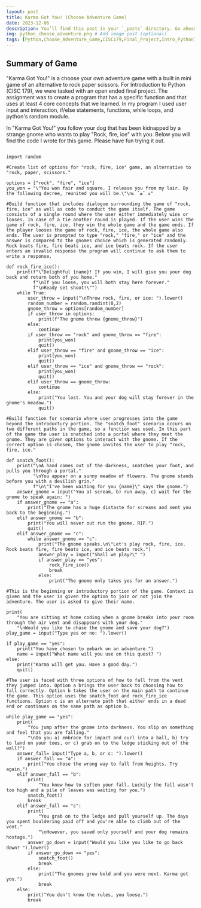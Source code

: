 ```yaml
---
layout: post
title: Karma Got You! (Choose Adventure Game)
date: 2023-12-06
description: You’ll find this post in your `_posts` directory. Go ahead and edit it and re-build the site to see your changes. # Add post description (optional)
img: python_choose_adventure.png # Add image post (optional)
tags: [Python,Choose_Adventure_Game,CISC179,Final_Project,Intro_Python] # add tag
---
```

## Summary of Game
"Karma Got You!" is a choose your own adventure game with a built in mini game of an alternative to rock paper scissors. For Introduction to Python (CISC 179), we were tasked with an open ended final project. The assignment was to create a program that has a specific function and that uses at least 4 core concepts that we learned. In my program I used user input and interaction, if/else statements, functions, while loops, and python's random module. 

In "Karma Got You!" you follow your dog that has been kidnapped by a strange gnome who wants to play "Rock, fire, ice" with you. Below you will find the code I wrote for this game. Please have fun trying it out.

<pre><code class="language-python">
import random

#Create list of options for "rock, fire, ice" game, an alternative to "rock, paper, scissors."

options = ["rock", "fire", "ice"]
you_won = "\"You won fair and square. I release you from my lair. By the following decree, reunited you will be.\"\n૮ ˆﻌˆ ა"

#Build function that includes dialogue surrounding the game of "rock, fire, ice" as well as code to conduct the game itself. The game consists of a single round where the user either immediately wins or looses. In case of a tie another round is played. If the user wins the game of rock, fire, ice, they win the whole game and the game ends. If the player looses the game of rock, fire, ice, the whole game also ends. The user is prompted to type "rock," "fire," or "ice" and the answer is compared to the gnomes choice which is generated randomly. Rock beats fire, fire beats ice, and ice beats rock. If the user enters an invalid response the program will continue to ask them to write a response. 

def rock_fire_ice():
    print(f"\"Delightful {name}! If you win, I will give you your dog back and return both of you home."
          f"\nIf you loose, you will both stay here forever."
          f"\nReady set shoot!\"")
    while True:
        user_throw = input("\nThrow rock, fire, or ice: ").lower()
        random_number = random.randint(0,2)
        gnome_throw = options[random_number]
        if user_throw in options:
            print(f"The gnome threw {gnome_throw}")
        else:
            continue
        if user_throw == "rock" and gnome_throw == "fire":
            print(you_won)
            quit()
        elif user_throw == "fire" and gnome_throw == "ice":
            print(you_won)
            quit()
        elif user_throw == "ice" and gnome_throw == "rock":
            print(you_won)
            quit()
        elif user_throw == gnome_throw:
            continue
        else:
            print("You lost. You and your dog will stay forever in the gnome's meadow.")
            quit()

#Build function for scenario where user progresses into the game beyond the introductury portion. The "snatch_foot" scenario occurs on two different paths in the game, so a function was used. In this part of the game the user is snatched into a portal where they meet the gnome. They are given options to interact with the gnome. If the correct option is chosen, the gnome invites the user to play "rock, fire, ice."

def snatch_foot():
    print("\nA hand comes out of the darkness, snatches your foot, and pulls you through a portal."
          "\nYou appear on a sunny meadow of flowers. The gnome stands before you with a devilish grin."
          f"\n\"I've been waiting for you {name}\" says the gnome.")
    answer_gnome = input("You a) scream, b) run away, c) wait for the gnome to speak again: ")
    if answer_gnome == "a":
        print("The gnome has a huge distaste for screams and sent you back to the beginning.")
    elif answer_gnome == "b":
        print("You will never out run the gnome. RIP.")
        quit()
    elif answer_gnome == "c":
        while answer_gnome == "c":
            print("The gnome speaks.\n\"Let's play rock, fire, ice. Rock beats fire, fire beats ice, and ice beats rock.")
            answer_play = input("Shall we play?\" ")
            if answer_play == "yes":
                rock_fire_ice()
                break
            else:
                print("The gnome only takes yes for an answer.")

#This is the beginning or introductory portion of the game. Context is given and the user is given the option to join or not join the adventure. The user is asked to give their name. 
 
print(
    "You are sitting at home coding when a gnome breaks into your room through the air vent and disappears with your dog."
    "\nWould you like to chase the gnome and save your dog?")
play_game = input("Type yes or no: ").lower()

if play_game == "yes":
    print("You have chosen to embark on an adventure.")
    name = input("What name will you use on this quest? ")
else:
    print("Karma will get you. Have a good day.")
    quit()

#The user is faced with three options of how to fall from the vent they jumped into. Option a brings the user back to choosing how to fall correctly. Option b takes the user on the main path to continue the game. This option uses the snatch_foot and rock_fire_ice functions. Option c is an alternate path that either ends in a dead end or continues on the same path as option b.

while play_game == "yes":
    print(
        "You jump after the gnome into darkness. You slip on something and feel that you are falling."
        "\nDo you a) embrace for impact and curl into a ball, b) try to land on your toes, or c) grab on to the ledge sticking out of the wall?")
    answer_fall= input("Type a, b, or c: ").lower()
    if answer_fall == "a":
        print("You chose the wrong way to fall from heights. Try again.")
    elif answer_fall == "b":
        print(
            "You knew how to soften your fall. Luckily the fall wasn't too high and a pile of leaves was waiting for you.")
        snatch_foot()
        break
    elif answer_fall == "c":
        print(
            "You grab on to the ledge and pull yourself up. The days you spent bouldering paid off and you're able to climb out of the vent."
            "\nHowever, you saved only yourself and your dog remains hostage.")
        answer_go_down = input("Would you like you like to go back down? ").lower()
        if answer_go_down == "yes":
            snatch_foot()
            break
        else:
            print("The gnomes grew bold and you were next. Karma got you.")
            break
    else:
        print("You don't know the rules, you loose.")
        break
</code></pre>
